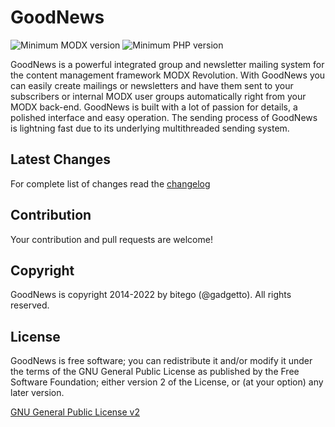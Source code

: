 # GoodNews

![Minimum MODX version](https://img.shields.io/badge/MODX-3.x-green)
![Minimum PHP version](https://img.shields.io/badge/PHP-7.0-green)

GoodNews is a powerful integrated group and newsletter mailing system for the content management framework MODX Revolution. With GoodNews you can easily create mailings or newsletters and have them sent to your subscribers or internal MODX user groups automatically right from your MODX back-end. GoodNews is built with a lot of passion for details, a polished interface and easy operation. The sending process of GoodNews is lightning fast due to its underlying multithreaded sending system.

## Latest Changes

For complete list of changes read the [changelog](./core/components/goodnews/docs/changelog.txt "changelog")

## Contribution

Your contribution and pull requests are welcome!

## Copyright

GoodNews is copyright 2014-2022 by bitego (@gadgetto).
All rights reserved.

## License

GoodNews is free software; you can redistribute it and/or modify it under the terms of the GNU General Public License as published by the Free Software Foundation; either version 2 of the License, or (at your option) any later version.

[GNU General Public License v2](./core/components/goodnews/docs/license.txt "GNU General Public License v2")